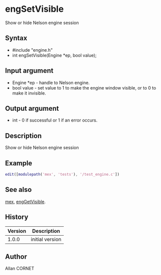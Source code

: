 # engSetVisible

Show or hide Nelson engine session

## Syntax

- #include "engine.h"
- int engSetVisible(Engine \*ep, bool value);

## Input argument

- Engine \*ep - handle to Nelson engine.
- bool value - set value to 1 to make the engine window visible, or to 0 to make it invisible.

## Output argument

- int - 0 if successful or 1 if an error occurs.

## Description

  <p>Show or hide Nelson engine session</p>

## Example

```matlab
edit([modulepath('mex', 'tests'), '/test_engine.c'])
```

## See also

[mex](mex.md), [engGetVisible](engGetVisible.md).

## History

| Version | Description     |
| ------- | --------------- |
| 1.0.0   | initial version |

## Author

Allan CORNET
